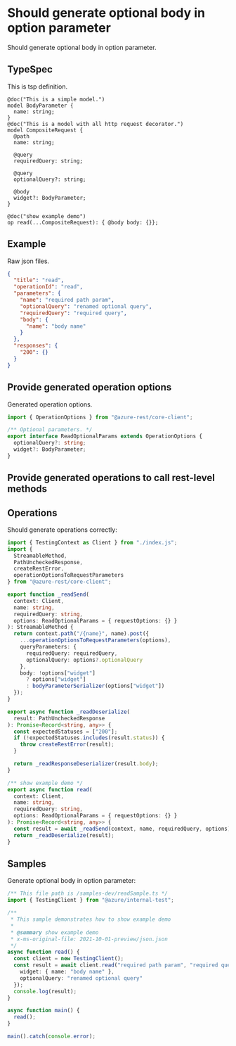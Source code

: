 # Should generate optional body in option parameter

Should generate optional body in option parameter.

## TypeSpec

This is tsp definition.

```tsp
@doc("This is a simple model.")
model BodyParameter {
  name: string;
}
@doc("This is a model with all http request decorator.")
model CompositeRequest {
  @path
  name: string;

  @query
  requiredQuery: string;

  @query
  optionalQuery?: string;

  @body
  widget?: BodyParameter;
}

@doc("show example demo")
op read(...CompositeRequest): { @body body: {}};
```

## Example

Raw json files.

```json
{
  "title": "read",
  "operationId": "read",
  "parameters": {
    "name": "required path param",
    "optionalQuery": "renamed optional query",
    "requiredQuery": "required query",
    "body": {
      "name": "body name"
    }
  },
  "responses": {
    "200": {}
  }
}
```

## Provide generated operation options

Generated operation options.

```ts models:withOptions
import { OperationOptions } from "@azure-rest/core-client";

/** Optional parameters. */
export interface ReadOptionalParams extends OperationOptions {
  optionalQuery?: string;
  widget?: BodyParameter;
}
```

## Provide generated operations to call rest-level methods

## Operations

Should generate operations correctly:

```ts operations
import { TestingContext as Client } from "./index.js";
import {
  StreamableMethod,
  PathUncheckedResponse,
  createRestError,
  operationOptionsToRequestParameters
} from "@azure-rest/core-client";

export function _readSend(
  context: Client,
  name: string,
  requiredQuery: string,
  options: ReadOptionalParams = { requestOptions: {} }
): StreamableMethod {
  return context.path("/{name}", name).post({
    ...operationOptionsToRequestParameters(options),
    queryParameters: {
      requiredQuery: requiredQuery,
      optionalQuery: options?.optionalQuery
    },
    body: !options["widget"]
      ? options["widget"]
      : bodyParameterSerializer(options["widget"])
  });
}

export async function _readDeserialize(
  result: PathUncheckedResponse
): Promise<Record<string, any>> {
  const expectedStatuses = ["200"];
  if (!expectedStatuses.includes(result.status)) {
    throw createRestError(result);
  }

  return _readResponseDeserializer(result.body);
}

/** show example demo */
export async function read(
  context: Client,
  name: string,
  requiredQuery: string,
  options: ReadOptionalParams = { requestOptions: {} }
): Promise<Record<string, any>> {
  const result = await _readSend(context, name, requiredQuery, options);
  return _readDeserialize(result);
}
```

## Samples

Generate optional body in option parameter:

```ts samples
/** This file path is /samples-dev/readSample.ts */
import { TestingClient } from "@azure/internal-test";

/**
 * This sample demonstrates how to show example demo
 *
 * @summary show example demo
 * x-ms-original-file: 2021-10-01-preview/json.json
 */
async function read() {
  const client = new TestingClient();
  const result = await client.read("required path param", "required query", {
    widget: { name: "body name" },
    optionalQuery: "renamed optional query"
  });
  console.log(result);
}

async function main() {
  read();
}

main().catch(console.error);
```
